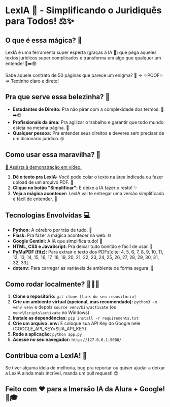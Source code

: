 # LexIA 🤖 - Simplificando o Juridiquês para Todos! ⚖️✨

## O que é essa mágica? 🤔

LexIA é uma ferramenta super esperta (graças à IA 🧠) que pega aqueles textos jurídicos super complicados e transforma em algo que qualquer um entende! 👵➡️😎

Sabe aquele contrato de 50 páginas que parece um enigma? 📜 =&gt; ✨POOF✨ =&gt; Textinho claro e direto!

## Pra que serve essa belezinha? 🎯

* **Estudantes de Direito:** Pra não pirar com a complexidade dos termos. 🤯➡️😌
* **Profissionais da área:** Pra agilizar o trabalho e garantir que todo mundo esteja na mesma página. 🤝
* **Qualquer pessoa:** Pra entender seus direitos e deveres sem precisar de um dicionário jurídico. 🤓

## Como usar essa maravilha? 🚀

[🎥 Assista à demonstração em vídeo:](https://youtu.be/l5jMTPCu25s)

1.  **Dê o texto pra LexIA:** Você pode colar o texto na área indicada ou fazer upload de um arquivo PDF. 📂
2.  **Clique no botão "Simplificar":** E deixe a IA fazer o resto! ✨
3.  **Veja a mágica acontecer:** LexIA vai te entregar uma versão simplificada e fácil de entender. 🎉

## Tecnologias Envolvidas 💻

* **Python:** A cérebro por trás de tudo. 🐍
* **Flask:** Pra fazer a mágica acontecer na web. 🌐
* **Google Gemini:** A IA que simplifica tudo! 🤯
* **HTML, CSS e JavaScript:** Pra deixar tudo bonitão e fácil de usar. 🎨
* **PyMuPDF (fitz):** Para extrair o texto dos PDFs[cite: 4, 5, 6, 7, 8, 9, 10, 11, 12, 13, 14, 15, 16, 17, 18, 19, 20, 21, 22, 23, 24, 25, 26, 27, 28, 29, 30, 31, 32, 33]. 
* **dotenv:** Para carregar as variáveis de ambiente de forma segura. 🤫

## Como rodar localmente? 🏃‍♀️💨

1.  **Clone o repositório:** `git clone [link do seu repositório]`
2.  **Crie um ambiente virtual (opcional, mas recomendado):** `python3 -m venv venv` e depois `source venv/bin/activate` (ou `venv\Scripts\activate` no Windows)
3.  **Instale as dependências:** `pip install -r requirements.txt`
4.  **Crie um arquivo .env:** E coloque sua API Key do Google nele (GOOGLE\_API\_KEY=SUA\_API\_KEY).
5.  **Rode a aplicação:** `python app.py`
6.  **Acesse no seu navegador:** `http://127.0.0.1:5000/`

## Contribua com a LexIA! 🙌

Se tiver alguma ideia de melhoria, bug pra reportar ou quiser ajudar a deixar a LexIA ainda mais incrível, manda um pull request! 😉

## Feito com ❤️ para a Imersão IA da Alura + Google! 🚀🎓